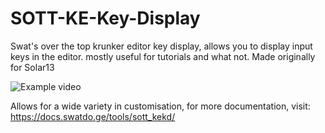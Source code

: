 # SOTT-KE-Key-Display
Swat's over the top krunker editor key display, allows you to display input keys in the editor. mostly useful for tutorials and what not. Made originally for Solar13

![Example video](https://youtu.be/PxemlR7tDOI)

Allows for a wide variety in customisation, for more documentation, visit: https://docs.swatdo.ge/tools/sott_kekd/
